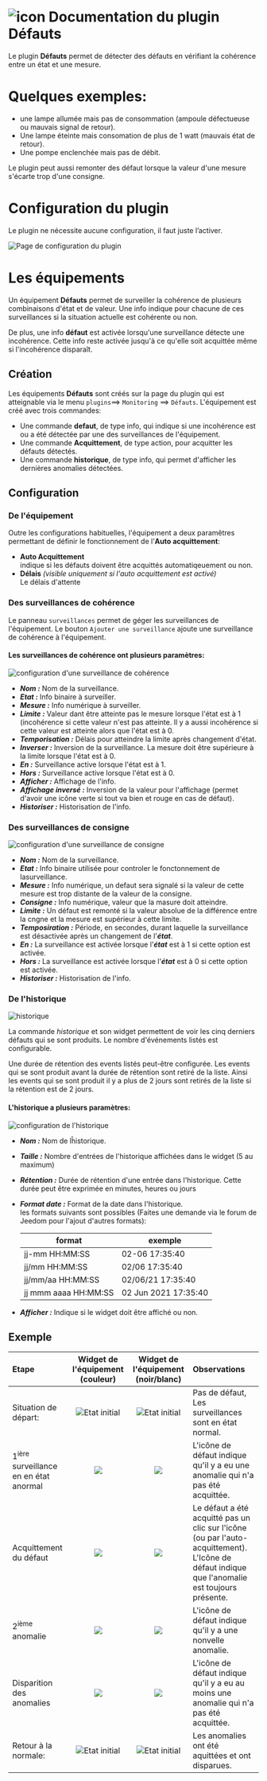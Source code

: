 # ![icon](../images/defauts_icon.png) Documentation du plugin Défauts 

Le plugin **Défauts** permet de détecter des défauts en vérifiant la cohérence entre un état et une mesure.
# Quelques exemples:
- une lampe allumée mais pas de consommation (ampoule défectueuse ou mauvais signal de retour).
- Une lampe éteinte mais consomation de plus de 1 watt (mauvais état de retour).
- Une pompe enclenchée mais pas de débit.

Le plugin peut aussi remonter des défaut lorsque la valeur d'une mesure s'écarte trop d'une consigne.

# Configuration du plugin
Le plugin ne nécessite aucune configuration, il faut juste l’activer.

![Page de configuration du plugin](../images/config_plugin.png)

# Les équipements
Un équipement **Défauts** permet de surveiller la cohérence de plusieurs combinaisons d'état et de valeur. Une info
indique pour chacune de ces surveillances si la situation actuelle est cohérente ou non.

De plus, une info **défaut** est activée lorsqu'une surveillance détecte une incohérence. Cette info reste activée
jusqu'à ce qu'elle soit acquittée même si l'incohérence disparaît.

## Création
Les équipements **Défauts** sont créés sur la page du plugin qui est atteignable via le menu `plugins`==> `Monitoring` ==> `Défauts`.
L'équipement est créé avec trois commandes:
+ Une commande **defaut**, de type info, qui indique si une incohérence est ou a été détectée par une des surveillances de l'équipement.
+ Une commande **Acquittement**, de type action, pour acquitter les défauts détectés.
+ Une commande **historique**, de type info, qui permet d'afficher les dernières anomalies détectées.

## Configuration
### De l'équipement
Outre les configurations habituelles, l'équipement a deux paramêtres permettant de définir le fonctionnement de l'**Auto acquittement**:
* **Auto Acquittement**   
   indique si les défauts doivent être acquittés automatiqeuement ou non.
* **Délais** *(visible uniquement si l'auto acquittement est activé)*  
   Le délais d'attente
   
### Des surveillances de cohérence
Le panneau `surveillances` permet de géger les surveillances de l'équipement. Le bouton `Ajouter une surveillance` ajoute une surveillance de cohérence à l'équipement.

#### Les surveillances de cohérence ont plusieurs paramètres:
![configuration d'une surveillance de cohérence](../images/config_surveillance.png)
* ***Nom :*** Nom de la surveillance.
* ***Etat :*** Info binaire à surveiller.
* ***Mesure :*** Info numérique à surveiller.
* ***Limite :*** Valeur dant être atteinte pas le mesure lorsque l'état est à 1 (incohérence si cette valeur n'est pas atteinte. Il y a aussi incohérence si cette valeur est atteinte alors que l'état est à 0.
* ***Temporisation :*** Délais pour atteindre la limite après changement d'état.
* ***Inverser :*** Inversion de la surveillance. La mesure doit être supérieure à la limite lorsque l'état est à 0.
* ***En :*** Surveillance active lorsque l'état est à 1.
* ***Hors :*** Surveillance active lorsque l'état est à 0.
* ***Afficher :*** Affichage de l'info.
* ***Affichage inversé :*** Inversion de la valeur pour l'affichage (permet d'avoir une icône verte si tout va bien et rouge en cas de défaut).
* ***Historiser :*** Historisation de l'info.

### Des surveillances de consigne
![configuration d'une surveillance de consigne](../images/config_consigne.png)
* ***Nom :*** Nom de la surveillance.
* ***Etat :*** Info binaire utilisée pour controler le fonctonnement de lasurveillance.
* ***Mesure :*** Info numérique, un defaut sera signalé si la valeur de cette mesure est trop distante de la valeur de la consigne.
* ***Consigne :*** Info numérique, valeur que la masure doit atteindre.
* ***Limite :*** Un défaut est remonté si la valeur absolue de la différence entre la cngne et la mesure est supérieur à cette limite.
* ***Temposiration :*** Période, en secondes, durant laquelle la surveillance est désactivée après un changement de l'***état***.
* ***En :*** La surveillance est activée lorsque l'***état*** est à 1 si cette option est activée.
* ***Hors :*** La surveillance est activée lorsque l'***état*** est à 0 si cette option est activée.
* ***Historiser :*** Historisation de l'info.

### De l'historique
![historique](../images/historique.png)

La commande *historique* et son widget permettent de voir les cinq derniers défauts qui se sont produits. Le nombre d'événements listés est configurable.

Une durée de rétention des events listés peut-être configurée. Les events qui se sont produit avant la durée de rétention sont retiré de la liste. Ainsi les events qui se sont produit il y a plus de 2 jours sont retirés de la liste si la rétention est de 2 jours.

#### L'historique a plusieurs paramètres:

![configuration de l'historique](../images/config_histo.png)

* ***Nom :*** Nom de lĥistorique.
* ***Taille :***  Nombre d'entrées de l'historique affichées dans le widget (5 au maximum)
* ***Rétention :*** Durée de rétention d'une entrée dans l'historique. Cette durée peut être exprimée en minutes, heures ou jours
* ***Format date :*** Format de la date dans l'historique.    
     les formats suivants sont possibles (Faites une demande via le forum de Jeedom pour l'ajout d'autres formats):

    | format | exemple |
    | ------ | ------- |
    | jj-mm HH:MM:SS | 02-06 17:35:40 |
    | jj/mm HH:MM:SS | 02/06 17:35:40 |
    | jj/mm/aa HH:MM:SS | 02/06/21 17:35:40 |
    | jj mmm aaaa HH:MM:SS | 02 Jun 2021 17:35:40 |

* ***Afficher :*** Indique si le widget doit être affiché ou non.

## Exemple

| Etape | Widget de l'équipement (couleur) | Widget de l'équipement (noir/blanc) | Observations |
| :---- | :----:  | :----: | :---- |
| Situation de départ: | ![](../images/defauts_initial.png "Etat initial") | ![](../images/defauts_initial_bw.png "Etat initial") | Pas de défaut, Les surveillances sont en état normal. |
| 1<sup>ière</sup> surveillance en en état anormal | ![](../images/defauts_premier_defaut.png) | ![](../images/defauts_premier_defaut_bw.png) | L'icône de défaut indique qu'il y a eu une anomalie qui n'a pas été acquittée. |
| Acquittement du défaut | ![](../images/defauts_acquitte.png) | ![](../images/defauts_acquitte_bw.png) | Le défaut a été acquitté pas un clic sur l'icône (ou par l'auto-acquittement). L'Icône de défaut indique que l'anomalie est toujours présente. |
| 2<sup>ième</sup> anomalie |![](../images/defauts_deuxieme_defaut.png) | ![](../images/defauts_deuxieme_defaut_bw.png) | L'icône de défaut indique qu'il y a une nonvelle anomalie. |
| Disparition des anomalies |![](../images/defauts_plus_de_defaut_pas_acquitte.png) | ![](../images/defauts_plus_de_defaut_pas_acquitte_bw.png) | L'icône de défaut indique qu'il y a eu au moins une anomalie qui n'a pas été acquittée. |
| Retour à la normale: | ![](../images/defauts_initial.png "Etat initial") | ![](../images/defauts_initial_bw.png "Etat initial") | Les anomalies ont été aquittées et ont disparues. |
